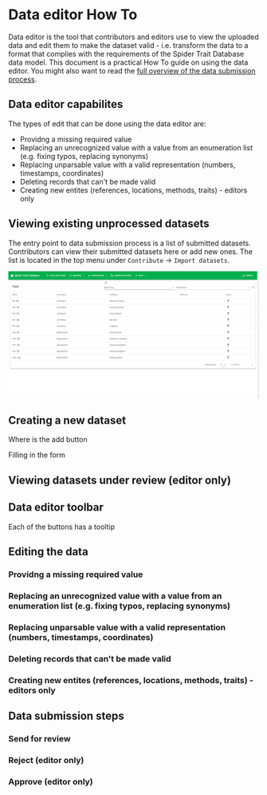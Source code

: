 # Data editor How To

Data editor is the tool that contributors and editors use to view the uploaded data and edit them to make the dataset valid - i.e. transform the data to a format that complies with the requirements of the Spider Trait Database data model. This document is a practical How To guide on using the data editor. You might also want to read the [full overview of the data submission process](data-submission.md).

## Data editor capabilites

The types of edit that can be done using the data editor are:

+ Providng a missing required value
+ Replacing an unrecognized value with a value from an enumeration list (e.g. fixing typos, replacing synonyms)
+ Replacing unparsable value with a valid representation (numbers, timestamps, coordinates)
+ Deleting records that can't be made valid
+ Creating new entites (references, locations, methods, traits) - editors only

## Viewing existing unprocessed datasets

The entry point to data submission process is a list of submitted datasets. Contributors can view their submitted datasets here or add new ones. The list is located in the top menu under `Contribute` -> `Import datasets`.

![Import datasets](img/import-datasets.gif)

## Creating a new dataset

Where is the add button

Filling in the form

## Viewing datasets under review (editor only)

## Data editor toolbar

Each of the buttons has a tooltip

## Editing the data

### Providng a missing required value

### Replacing an unrecognized value with a value from an enumeration list (e.g. fixing typos, replacing synonyms)

### Replacing unparsable value with a valid representation (numbers, timestamps, coordinates)

### Deleting records that can't be made valid

### Creating new entites (references, locations, methods, traits) - editors only

## Data submission steps

### Send for review

### Reject (editor only)

### Approve (editor only)
